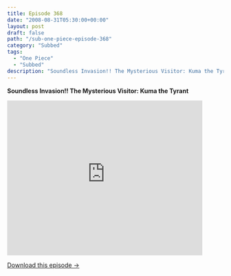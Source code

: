 ```yaml
---
title: Episode 368
date: "2008-08-31T05:30:00+00:00"
layout: post
draft: false
path: "/sub-one-piece-episode-368"
category: "Subbed"
tags:
  - "One Piece"
  - "Subbed"
description: "Soundless Invasion!! The Mysterious Visitor: Kuma the Tyrant"
---
```


**Soundless Invasion!! The Mysterious Visitor: Kuma the Tyrant**

<iframe width="640" height="360" src="https://www.rapidvideo.com/e/FXV0NRTI6R" frameborder="0" marginwidth=0 marginheight=0 scrolling=no allowfullscreen style="max-width:90%;"></iframe>

<a href="http://ouo.io/qs/eCodkFEQ?s=https://www.rapidvideo.com/d/FXV0NRTI6R" class="styled_a">Download this episode →</a>

